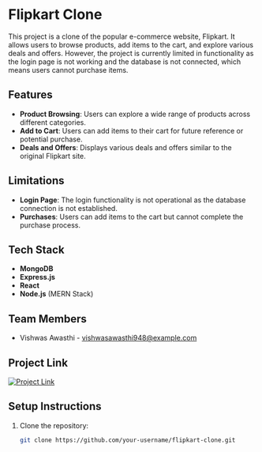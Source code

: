 # Flipkart Clone

This project is a clone of the popular e-commerce website, Flipkart. It allows users to browse products, add items to the cart, and explore various deals and offers. However, the project is currently limited in functionality as the login page is not working and the database is not connected, which means users cannot purchase items.

## Features

- **Product Browsing**: Users can explore a wide range of products across different categories.
- **Add to Cart**: Users can add items to their cart for future reference or potential purchase.
- **Deals and Offers**: Displays various deals and offers similar to the original Flipkart site.

## Limitations

- **Login Page**: The login functionality is not operational as the database connection is not established.
- **Purchases**: Users can add items to the cart but cannot complete the purchase process.

## Tech Stack

- **MongoDB**
- **Express.js**
- **React**
- **Node.js** (MERN Stack)

## Team Members

- Vishwas Awasthi - [vishwasawasthi948@example.com](mailto:vishwasawasthi948@example.com)


## Project Link

[![Project Link](https://img.icons8.com/fluency/48/000000/external-link.png)](https://flipkarmyclone.netlify.app/)

## Setup Instructions

1. Clone the repository:
   ```bash
   git clone https://github.com/your-username/flipkart-clone.git

